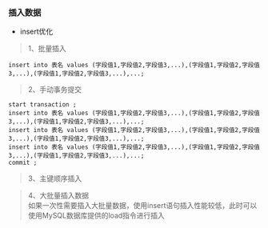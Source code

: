 ### 插入数据
* insert优化
>1、批量插入
```mysql
insert into 表名 values (字段值1,字段值2,字段值3,...),(字段值1,字段值2,字段值3,...),(字段值1,字段值2,字段值3,...),...;
```  
> 2、手动事务提交
```mysql
start transaction ;
insert into 表名 values (字段值1,字段值2,字段值3,...),(字段值1,字段值2,字段值3,...),(字段值1,字段值2,字段值3,...),...;
insert into 表名 values (字段值1,字段值2,字段值3,...),(字段值1,字段值2,字段值3,...),(字段值1,字段值2,字段值3,...),...;
insert into 表名 values (字段值1,字段值2,字段值3,...),(字段值1,字段值2,字段值3,...),(字段值1,字段值2,字段值3,...),...;
commit ;
```
> 3、主键顺序插入  

> 4、大批量插入数据  
> 如果一次性需要插入大批量数据，使用insert语句插入性能较低，此时可以使用MySQL数据库提供的load指令进行插入
```mysql

```
